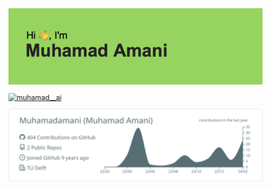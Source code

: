<img src="header.png" alt="header">
<p align="left"> <a href="https://twitter.com/muhamad__ai" target="blank"><img src="https://img.shields.io/twitter/follow/muhamad__ai?logo=twitter&style=for-the-badge" alt="muhamad__ai" /></a> </p>




[![](https://raw.githubusercontent.com/Muhamadamani/Muhamadamani/master/profile-summary-card-output/default/0-profile-details.svg)](https://github.com/vn7n24fzkq/github-profile-summary-cards)

